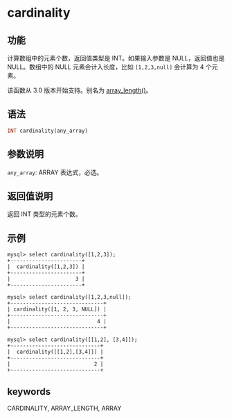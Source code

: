 # cardinality

## 功能

计算数组中的元素个数，返回值类型是 INT。如果输入参数是 NULL，返回值也是 NULL。数组中的 NULL 元素会计入长度，比如 `[1,2,3,null]` 会计算为 4 个元素。

该函数从 3.0 版本开始支持。别名为 [array_length()](array_length.md)。

## 语法

```Haskell
INT cardinality(any_array)
```

## 参数说明

`any_array`: ARRAY 表达式，必选。

## 返回值说明

返回 INT 类型的元素个数。

## 示例

```plain text
mysql> select cardinality([1,2,3]);
+-----------------------+
|  cardinality([1,2,3]) |
+-----------------------+
|                     3 |
+-----------------------+

mysql> select cardinality([1,2,3,null]);
+------------------------------+
| cardinality([1, 2, 3, NULL]) |
+------------------------------+
|                            4 |
+------------------------------+

mysql> select cardinality([[1,2], [3,4]]);
+-----------------------------+
|  cardinality([[1,2],[3,4]]) |
+-----------------------------+
|                           2 |
+-----------------------------+
```

## keywords

CARDINALITY, ARRAY_LENGTH, ARRAY
